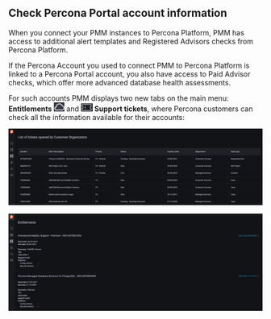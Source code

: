 ## Check Percona Portal account information

When you connect your PMM instances to Percona Platform, PMM has access to additional alert templates and Registered Advisors checks from Percona Platform.

If the Percona Account you used to connect PMM to Percona Platform is linked to a Percona Portal account, you also have access to Paid Advisor checks, which offer more advanced database health assessments. 

For such accounts PMM displays two new tabs on the main menu: **Entitlements** ![entitlements](../_images/entitlements.png)  and    ![support_tickets](../_images/support_tickets.png)   **Support tickets**, where Percona customers can check all the information available for their accounts: 

![!image](../_images/CustomerTickets.png)

![!image](../_images/CustomerEntitlements.png)
